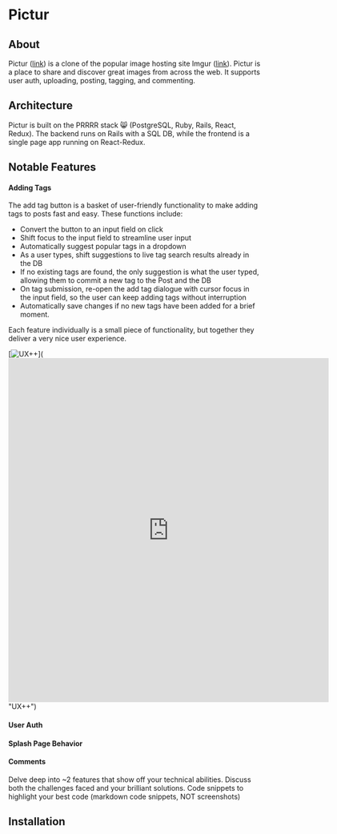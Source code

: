 # Pictur

## About
Pictur ([link](https://pictur-9000.herokuapp.com/#/ "link")) is a clone of the popular image hosting site Imgur ([link](https://imgur.com/ "link")).  Pictur is a place to share and discover great images from across the web.  It supports user auth, uploading, posting, tagging, and commenting.

## Architecture
Pictur is built on the PRRRR stack :smile_cat: (PostgreSQL, Ruby, Rails, React, Redux).  The backend runs on Rails with a SQL DB, while the frontend is a single page app running on React-Redux.

## Notable Features

#### Adding Tags

The add tag button is a basket of user-friendly functionality to make adding tags to posts fast and easy.  These functions include:
 * Convert the button to an input field on click
 * Shift focus to the input field to streamline user input
 * Automatically suggest popular tags in a dropdown
 * As a user types, shift suggestions to live tag search results already in the DB
 * If no existing tags are found, the only suggestion is what the user typed, allowing them to commit a new tag to the Post and the DB
 * On tag submission, re-open the add tag dialogue with cursor focus in the input field, so the user can keep adding tags without interruption
 * Automatically save changes if no new tags have been added for a brief moment.

Each feature individually is a small piece of functionality, but together they deliver a very nice user experience.

[![UX++](https://gfycat.com/infamouseminentalaskankleekai "UX++")](<iframe src='https://gfycat.com/ifr/InfamousEminentAlaskankleekai' frameborder='0' scrolling='no' allowfullscreen width='640' height='687'></iframe> "UX++")

#### User Auth

#### Splash Page Behavior

#### Comments

Delve deep into ~2 features that show off your technical abilities. Discuss both the challenges faced and your brilliant solutions.
Code snippets to highlight your best code (markdown code snippets, NOT screenshots)

## Installation
